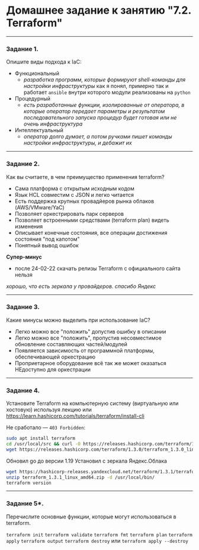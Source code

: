 # Домашнее задание к занятию "7.2. Terraform"

 ---

### Задание 1. 

Опишите виды подхода к IaC:
- Функциональный
  - *разработка программ, которые формируют shell-команды для настройки инфраструктуры* как я понял, примерно так и работает `ansible` внутри которого модули реализованы на `python`
- Процедурный 
  - *есть разработанные функции, изолированные от оператора, в которые оператор передает параметры и результатом последовательного запуска процедур будет готовая или не очень инфраструктура*
- Интеллектуальный
  - *оператор долго думает, а потом ручками пишет команды настройки инфраструктуры, и дебажит их*

---

### Задание 2.

Как вы считаете, в чем преимущество применения terraform?

- Сама платформа с открытым исходным кодом
- Язык HCL совместим c JSON и легко читается
- Есть поддержка крупных провадйеров рынка облаков (AWS/VMware/YaC)
- Позволяет оркестрировать парк серверов
- Позволяет встроенными средствами (terraform plan) видеть изменения
- Описывает конечные состояния, все операции достижения состояния "под капотом"
- Понятный вывод ошибок

**Супер-минус**
- после 24-02-22 скачать релизы Terraform с официального сайта нельзя

*хорошо, что есть зеркала у провайдеров. спасибо Яндекс*
 
---

### Задание 3.

Какие минусы можно выделить при использование IaC?

- Легко можно все "положить" допустив ошибку в описании
- Легко можно все "положить", пропустив несовместимое обновление составляющих частей/модулей
- Появляется зависимость от программной платформы, обеспечивающей оркестрацию
- Проприетарное оборудование всё так же может оказаться НЕдоступно для оркестрации
 
---

### Задание 4.

Установите Terraform на компьютерную систему (виртуальную или хостовую) используя лекцию или https://learn.hashicorp.com/tutorials/terraform/install-cli

Не сработало &mdash; `403 Forbidden`:
```sh
sudo apt install terraform
cd /usr/local/src && curl -O https://releases.hashicorp.com/terraform/1.3.0/terraform_1.3.0_linux_amd64.zip
wget https://releases.hashicorp.com/terraform/1.3.0/terraform_1.3.0_linux_amd64.zip
```

Обновил go до версии 1.19
Установил с зеркала Яндекс.Облака
```sh
wget https://hashicorp-releases.yandexcloud.net/terraform/1.3.1/terraform_1.3.1_linux_amd64.zip
unzip terraform_1.3.1_linux_amd64.zip -d /usr/local/bin/
terraform version
```


 
---

### Задание 5*.

Перечислите основные функции, которые могут использоваться в terraform.

`terraform init`
`terraform validate`
`terraform fmt`
`terraform plan`
`terraform apply`
`terraform output`
`terraform destroy`  или `terraform apply --destroy`

 

